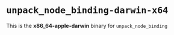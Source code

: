 # `unpack_node_binding-darwin-x64`

This is the **x86_64-apple-darwin** binary for `unpack_node_binding`
